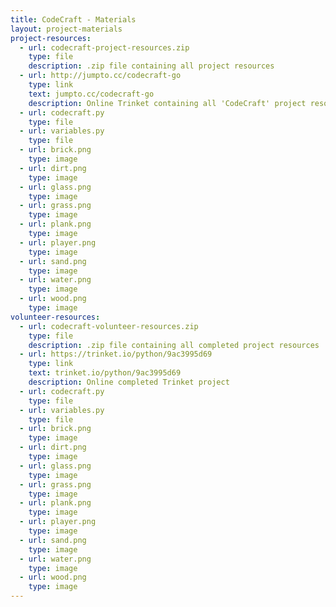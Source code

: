```yaml
---
title: CodeCraft - Materials
layout: project-materials
project-resources:     
  - url: codecraft-project-resources.zip
    type: file
    description: .zip file containing all project resources
  - url: http://jumpto.cc/codecraft-go
    type: link
    text: jumpto.cc/codecraft-go
    description: Online Trinket containing all 'CodeCraft' project resources
  - url: codecraft.py
    type: file
  - url: variables.py
    type: file
  - url: brick.png
    type: image
  - url: dirt.png
    type: image
  - url: glass.png
    type: image
  - url: grass.png
    type: image
  - url: plank.png
    type: image
  - url: player.png
    type: image
  - url: sand.png
    type: image
  - url: water.png
    type: image
  - url: wood.png
    type: image
volunteer-resources:
  - url: codecraft-volunteer-resources.zip
    type: file
    description: .zip file containing all completed project resources
  - url: https://trinket.io/python/9ac3995d69
    type: link
    text: trinket.io/python/9ac3995d69
    description: Online completed Trinket project
  - url: codecraft.py
    type: file
  - url: variables.py
    type: file
  - url: brick.png
    type: image
  - url: dirt.png
    type: image
  - url: glass.png
    type: image
  - url: grass.png
    type: image
  - url: plank.png
    type: image
  - url: player.png
    type: image
  - url: sand.png
    type: image
  - url: water.png
    type: image
  - url: wood.png
    type: image
---
```

